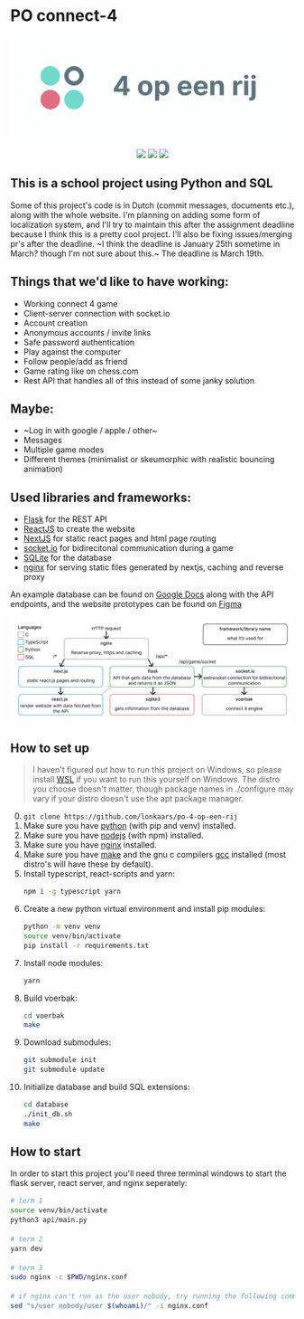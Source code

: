 # PO connect-4

![](./banner.png)

<p align="center">
<img src="https://img.shields.io/github/license/lonkaars/po-4-op-een-rij"/>
<img src="https://img.shields.io/github/languages/count/lonkaars/po-4-op-een-rij"/>
<img src="https://img.shields.io/static/v1?label=platform&message=linux"/>
</p>

## This is a school project using Python and SQL

Some of this project's code is in Dutch (commit messages, documents etc.),
along with the whole website. I'm planning on adding some form of localization
system, and I'll try to maintain this after the assignment deadline because I
think this is a pretty cool project. I'll also be fixing issues/merging pr's
after the deadline. ~I think the deadline is January 25th sometime in March?
though I'm not sure about this.~ The deadline is March 19th.

## Things that we'd like to have working:

- Working connect 4 game
- Client-server connection with socket.io
- Account creation
- Anonymous accounts / invite links
- Safe password authentication
- Play against the computer
- Follow people/add as friend
- Game rating like on chess.com
- Rest API that handles all of this instead of some janky solution

## Maybe:

- ~Log in with google / apple / other~
- Messages
- Multiple game modes
- Different themes (minimalist or skeumorphic with realistic bouncing animation)

## Used libraries and frameworks:

- [Flask](https://flask.palletsprojects.com/) for the REST API
- [ReactJS](https://reactjs.org/) to create the website
- [NextJS](https://nextjs.org/) for static react pages and html page routing
- [socket.io](https://socket.io/) for bidirecitonal communication during a game
- [SQLite](https://sqlite.org/index.html) for the database
- [nginx](https://nginx.org/en/) for serving static files generated by nextjs, caching and reverse proxy

An example database can be found on [Google Docs](https://docs.google.com/spreadsheets/d/1mDN9IUqRIMjr_9RmLxKybjIgVuaUadalmPEFnG-XeJg/edit?usp=sharing) along with the API endpoints, and the website prototypes can be found on [Figma](https://www.figma.com/file/rTciVQApAe6cwrH1Prl5Wn/4-op-een-rij?node-id=0%3A1)

![](./diagram.png)

## How to set up

> I haven't figured out how to run this project on Windows, so please install [WSL](https://docs.microsoft.com/en-us/windows/wsl/install-win10) if you want to run this yourself on Windows. The distro you choose doesn't matter, though package names in ./configure may vary if your distro doesn't use the apt package manager.

0. `git clone https://github.com/lonkaars/po-4-op-een-rij`
1. Make sure you have [python](https://python.org/downloads) (with pip and venv) installed.
2. Make sure you have [nodejs](https://nodejs.org/en/download) (with npm) installed.
3. Make sure you have [nginx](https://nginx.org/en/) installed.
4. Make sure you have [make](https://www.gnu.org/software/make/) and the gnu c compilers [gcc](https://gcc.gnu.org/) installed (most distro's will have these by default).
5. Install typescript, react-scripts and yarn:
	```sh
	npm i -g typescript yarn
	```
6. Create a new python virtual environment and install pip modules:
	```sh
	python -m venv venv
	source venv/bin/activate
	pip install -r requirements.txt
	```
7. Install node modules:
	```sh
	yarn
	```
8. Build voerbak:
	```sh
	cd voerbak
	make
	```
9. Download submodules:
	```sh
	git submodule init
	git submodule update
	```
10. Initialize database and build SQL extensions:
	```sh
	cd database
	./init_db.sh
	make
	```

## How to start

In order to start this project you'll need three terminal windows to start the flask server, react server, and nginx seperately:

```sh
# term 1
source venv/bin/activate
python3 api/main.py

# term 2
yarn dev

# term 3
sudo nginx -c $PWD/nginx.conf

# if nginx can't run as the user nobody, try running the following command and restart nginx:
sed "s/user nobody/user $(whoami)/" -i nginx.conf
```

